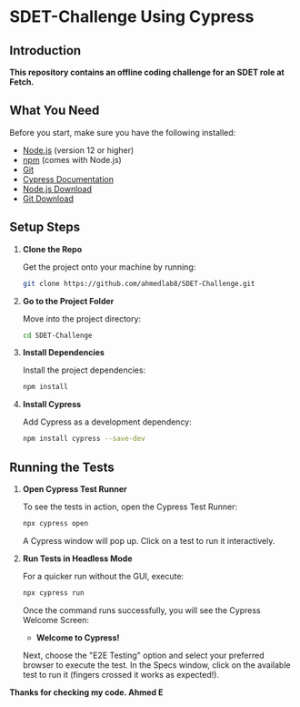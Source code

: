 # SDET-Challenge Using Cypress

## Introduction

**This repository contains an offline coding challenge for an SDET role at Fetch.**

## What You Need

Before you start, make sure you have the following installed:

- [Node.js](https://nodejs.org/) (version 12 or higher)
- [npm](https://www.npmjs.com/) (comes with Node.js)
- [Git](https://git-scm.com/)
- [Cypress Documentation](https://docs.cypress.io/)
- [Node.js Download](https://nodejs.org/en/download/)
- [Git Download](https://git-scm.com/downloads)

## Setup Steps

1. **Clone the Repo**

   Get the project onto your machine by running:

   ```bash
   git clone https://github.com/ahmedlab8/SDET-Challenge.git
   ```

2. **Go to the Project Folder**

   Move into the project directory:

   ```bash
   cd SDET-Challenge
   ```

3. **Install Dependencies**

   Install the project dependencies:

   ```bash
   npm install
   ```

4. **Install Cypress**

   Add Cypress as a development dependency:

   ```bash
   npm install cypress --save-dev
   ```

## Running the Tests

1. **Open Cypress Test Runner**

   To see the tests in action, open the Cypress Test Runner:

   ```bash
   npx cypress open
   ```

   A Cypress window will pop up. Click on a test to run it interactively.

2. **Run Tests in Headless Mode**

   For a quicker run without the GUI, execute:

   ```bash
   npx cypress run
   ```

   Once the command runs successfully, you will see the Cypress Welcome Screen:

   - **Welcome to Cypress!**

   Next, choose the "E2E Testing" option and select your preferred browser to execute the test. In the Specs window, click on the available test to run it (fingers crossed it works as expected!).

**Thanks for checking my code. Ahmed E**
